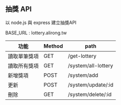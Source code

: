 ## 抽獎 API 
以 node.js 與 express 建立抽獎API

BASE_URL : lottery.alirong.tw

功能     |Method | path
------- |-------|-----|
讀取單筆獎項 | GET | /get-lottery |
讀取所有獎項 | GET | /system/all-lottery |
新增獎項  | POST| /system/add | 
更新    | POST | /system/update/:id |
刪除    | GET | /system/delete/:id |